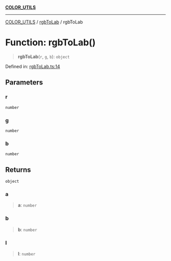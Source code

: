 [**COLOR_UTILS**](../../README.md)

***

[COLOR_UTILS](../../README.md) / [rgbToLab](../README.md) / rgbToLab

# Function: rgbToLab()

> **rgbToLab**(`r`, `g`, `b`): `object`

Defined in: [rgbToLab.ts:14](https://github.com/dailker/everyutil-js/blob/7799f3f003cb23f425be3f1c83c38483e2648188/src/color/rgbToLab.ts#L14)

## Parameters

### r

`number`

### g

`number`

### b

`number`

## Returns

`object`

### a

> **a**: `number`

### b

> **b**: `number`

### l

> **l**: `number`
